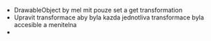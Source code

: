 - DrawableObject by mel mit pouze set a get transformation
- Upravit transformace aby byla kazda jednotliva transformace byla accesible a menitelna
- 